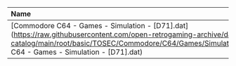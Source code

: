 |Name|Size|
|:---|---:|
|[Commodore C64 - Games - Simulation - [D71].dat](https://raw.githubusercontent.com/open-retrogaming-archive/dat-catalog/main/root/basic/TOSEC/Commodore/C64/Games/Simulation/[D71]/Commodore C64 - Games - Simulation - [D71].dat)|913|
